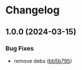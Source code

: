 # Changelog

## 1.0.0 (2024-03-15)


### Bug Fixes

* remove debs ([bb5b795](https://github.com/sevki/kernel/commit/bb5b79542b2a1e08fb824542b0e99b59e82592a0))



